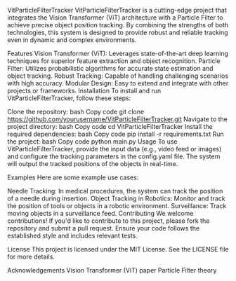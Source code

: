 VitParticleFilterTracker
VitParticleFilterTracker is a cutting-edge project that integrates the Vision Transformer (ViT) architecture with a Particle Filter to achieve precise object position tracking. By combining the strengths of both technologies, this system is designed to provide robust and reliable tracking even in dynamic and complex environments.

Features
Vision Transformer (ViT): Leverages state-of-the-art deep learning techniques for superior feature extraction and object recognition.
Particle Filter: Utilizes probabilistic algorithms for accurate state estimation and object tracking.
Robust Tracking: Capable of handling challenging scenarios with high accuracy.
Modular Design: Easy to extend and integrate with other projects or frameworks.
Installation
To install and run VitParticleFilterTracker, follow these steps:

Clone the repository:
bash
Copy code
git clone https://github.com/yourusername/VitParticleFilterTracker.git
Navigate to the project directory:
bash
Copy code
cd VitParticleFilterTracker
Install the required dependencies:
bash
Copy code
pip install -r requirements.txt
Run the project:
bash
Copy code
python main.py
Usage
To use VitParticleFilterTracker, provide the input data (e.g., video feed or images) and configure the tracking parameters in the config.yaml file. The system will output the tracked positions of the objects in real-time.

Examples
Here are some example use cases:

Needle Tracking: In medical procedures, the system can track the position of a needle during insertion.
Object Tracking in Robotics: Monitor and track the position of tools or objects in a robotic environment.
Surveillance: Track moving objects in a surveillance feed.
Contributing
We welcome contributions! If you'd like to contribute to this project, please fork the repository and submit a pull request. Ensure your code follows the established style and includes relevant tests.

License
This project is licensed under the MIT License. See the LICENSE file for more details.

Acknowledgements
Vision Transformer (ViT) paper
Particle Filter theory
